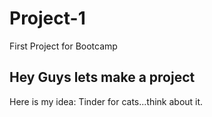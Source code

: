 # Project-1
First Project for Bootcamp


## Hey Guys lets make a project
Here is my idea: Tinder for cats...think about it.
